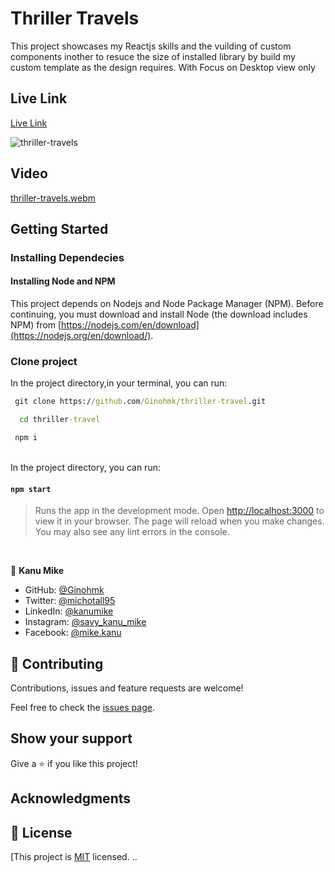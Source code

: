 # Thriller Travels

This project showcases my Reactjs skills and the vuilding of custom components inother to resuce the size of installed library by build my custom template as the design requires. With Focus on Desktop view only

## Live Link

[Live Link](https://thriller-travel.vercel.app/)

![thriller-travels](https://github.com/Ginohmk/thriller-travel/assets/58771507/387c0801-566d-47e3-9195-b1e6792430cb)

## Video

[thriller-travels.webm](https://github.com/Ginohmk/thriller-travel/assets/58771507/e26ba91d-76d7-454c-84de-35423a8de13f)

## Getting Started

### Installing Dependecies

#### Installing Node and NPM

This project depends on Nodejs and Node Package Manager (NPM). Before continuing, you must download and install Node (the download includes NPM) from [https://nodejs.com/en/download](https://nodejs.org/en/download/).

### Clone project

In the project directory,in your terminal, you can run:

```cmd
 git clone https://github.com/Ginohmk/thriller-travel.git
```

```cmd
  cd thriller-travel
```

```cmd
 npm i
```

<br>
In the project directory, you can run:

#### `npm start`

> Runs the app in the development mode. Open [http://localhost:3000](http://localhost:3000) to view it in your browser. The page will reload when you make changes. You may also see any lint errors in the console.

<br>

👤 **Kanu Mike**

- GitHub: [@Ginohmk](https://github.com/Ginohmk)
- Twitter: [@michotall95](https://www.twitter.com/michotall95)
- LinkedIn: [@kanumike](https://www.linkedin.com/in/kanu-mike-dev/)
- Instagram: [@savy_kanu_mike](https/instagram.com/savy_kanu_mike)
- Facebook: [@mike.kanu](https://www.facebook.com/mike.kanu)

## 🤝 Contributing

Contributions, issues and feature requests are welcome!

Feel free to check the [issues page](https://github.com/Ginohmk/thriller-travel/issues).

## Show your support

Give a ⭐️ if you like this project!

## Acknowledgments

## 📝 License

[This project is [MIT](https://github.com/Ginohmk/thriller-travel/blob/dev/LICENSE) licensed.
..
